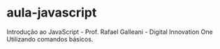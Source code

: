 # aula-javascript
Introdução ao JavaScript - Prof. Rafael Galleani - Digital Innovation One
Utilizando comandos básicos.
